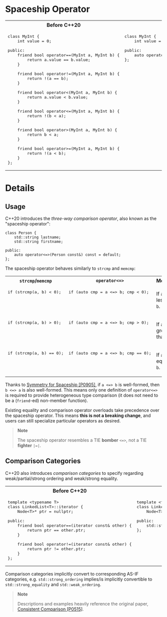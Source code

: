Spaceship Operator
==================

<table>
<tr>
<th>Before C++20</th>
<th>After C++20</th>
</tr>
<tr>
<td valign="top">

<pre lang="cpp">
class MyInt {
    int value = 0;

public:
    friend bool operator==(MyInt a, MyInt b) {
        return a.value == b.value;
    }

    friend bool operator!=(MyInt a, MyInt b) {
        return !(a == b);
    }

    friend bool operator&lt;(MyInt a, MyInt b) {
        return a.value &lt; b.value;
    }

    friend bool operator&lt;=(MyInt a, MyInt b) {
        return !(b &lt; a);
    }

    friend bool operator&gt;(MyInt a, MyInt b) {
        return b &lt; a;
    }

    friend bool operator&gt;=(MyInt a, MyInt b) {
        return !(a &lt; b);
    }
};
</pre>
</td>
<td valign="top">

<pre lang="cpp">class MyInt {
    int value = 0;

public:
    auto operator&lt;=&gt;(MyInt) const = default;
};
</pre>
</td>
</tr>
</table>

Details
=======

Usage
-----

C++20 introduces the *three-way comparison operator*, also known as the
"spaceship operator":

    class Person {
        std::string lastname;
        std::string firstname;

    public:
        auto operator<=>(Person const&) const = default;
    };

The spaceship operator behaves similarly to `strcmp` and `memcmp`:

<table>
<tr>
<th><code>strcmp</code>/<code>memcmp</code></th>
<th><code>operator&lt;=&gt;</code></th>
<th>Meaning</th>
</tr>
<tr>
<td valign="top">

<pre lang="cpp">
if (strcmp(a, b) &lt; 0);
</pre>
</td>
<td valign="top">

<pre lang="cpp">
if (auto cmp = a &lt;=&gt; b; cmp &lt; 0);
</pre>
</td>
<td valign="top">
<p>If <code>a</code> is less than <code>b</code>.</p>
</td>
</tr>
<tr>
<td valign="top">

<pre lang="cpp">
if (strcmp(a, b) &gt; 0);
</pre>
</td>
<td valign="top">

<pre lang="cpp">
if (auto cmp = a &lt;=&gt; b; cmp &gt; 0);
</pre>
</td>
<td valign="top">
<p>If <code>a</code> is greater than <code>b</code>.</p>
</td>
</tr>
<tr>
<td valign="top">

<pre lang="cpp">
if (strcmp(a, b) == 0);
</pre>
</td>
<td valign="top">

<pre lang="cpp">
if (auto cmp = a &lt;=&gt; b; cmp == 0);
</pre>
</td>
<td valign="top">
<p>If <code>a</code> is equal to <code>b</code>.</p>
</td>
</tr>
</table>

Thanks to [Symmetry for Spaceship \[P0905\]](http://wg21.link/p0905),
if `a <=> b` is well-formed, then `b <=> a` is also well-formed. This
means only one definition of `operator<=>` is required to provide
heterogeneous type comparison (it does not need to be a (`friend`-ed)
non-member function).

Existing equality and comparison operator overloads take precedence over
the spaceship operator. This means **this is not a breaking change**,
and users can still specialize particular operators as desired.

> **Note**
>
> The spaceship operator resembles a TIE **bomber** `<=>`, not a TIE
> **fighter** `|=|`.

Comparison Categories
---------------------

C++20 also introduces *comparison categories* to specify regarding
weak/partial/strong ordering and weak/strong equality.

<table>
<tr>
<th>Before C++20</th>
<th>After C++20</th>
</tr>
<tr>
<td valign="top">

<pre lang="cpp">
template &lt;typename T&gt;
class LinkedList&lt;T&gt;::iterator {
    Node&lt;T&gt;* ptr = nullptr;

public:
    friend bool operator==(iterator const&amp; other) {
        return ptr == other.ptr;
    }

    friend bool operator!=(iterator const&amp; other) {
        return ptr != other.ptr;
    }
};
</pre>
</td>
<td valign="top">

<pre lang="cpp">
template &lt;typename T&gt;
class LinkedList&lt;T&gt;::iterator {
    Node&lt;T&gt;* ptr = nullptr;

public:
    std::strong_equality operator&lt;=&gt;(iterator const&amp;) const = default;
};
</pre>
</td>
</tr>
</table>

Comparison categories implicitly convert to corresponding AS-IF
categories, e.g. `std::strong_ordering` implies/is implicitly
convertible to `std::strong_equality` and `std::weak_ordering`.

> **Note**
>
> Descriptions and examples heavily reference the original paper,
> [Consistent Comparison \[P0515\]](http://wg21.link/p0515).

